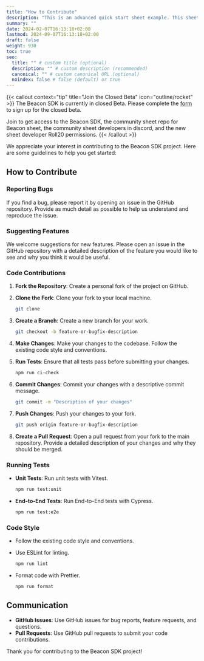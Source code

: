 ```yaml
---
title: "How to Contribute"
description: "This is an advanced quick start sheet example. This sheet takes an advanced approach to building the Beacon sheet."
summary: ""
date: 2024-02-07T16:13:18+02:00
lastmod: 2024-09-07T16:13:18+02:00
draft: false
weight: 930
toc: true
seo:
  title: "" # custom title (optional)
  description: "" # custom description (recommended)
  canonical: "" # custom canonical URL (optional)
  noindex: false # false (default) or true
---
```


{{< callout context="tip" title="Join the Closed Beta" icon="outline/rocket" >}}
The Beacon SDK is currently in closed Beta. Please complete the [form](https://forms.gle/XXnj1SbfmYnUq8Hu9) to sign up for the closed beta.

Join to get access to the Beacon SDK, the community sheet repo for Beacon sheet, the community sheet developers in discord, and the new sheet developer Roll20 permissions.
{{< /callout >}}

We appreciate your interest in contributing to the Beacon SDK project. Here are some guidelines to help you get started:

## How to Contribute

### Reporting Bugs

If you find a bug, please report it by opening an issue in the GitHub repository. Provide as much detail as possible to help us understand and reproduce the issue.

### Suggesting Features

We welcome suggestions for new features. Please open an issue in the GitHub repository with a detailed description of the feature you would like to see and why you think it would be useful.

### Code Contributions

1. **Fork the Repository**: Create a personal fork of the project on GitHub.

2. **Clone the Fork**: Clone your fork to your local machine.

    ```bash
    git clone 
    ```

3. **Create a Branch**: Create a new branch for your work.

    ```bash
    git checkout -b feature-or-bugfix-description
    ```

4. **Make Changes**: Make your changes to the codebase. Follow the existing code style and conventions.

5. **Run Tests**: Ensure that all tests pass before submitting your changes.

    ```bash
    npm run ci-check
    ```

6. **Commit Changes**: Commit your changes with a descriptive commit message.

    ```bash
    git commit -m "Description of your changes"
    ```

7. **Push Changes**: Push your changes to your fork.

    ```bash
    git push origin feature-or-bugfix-description
    ```

8. **Create a Pull Request**: Open a pull request from your fork to the main repository. Provide a detailed description of your changes and why they should be merged.

### Running Tests

- **Unit Tests**: Run unit tests with Vitest.

    ```bash
    npm run test:unit
    ```

- **End-to-End Tests**: Run End-to-End tests with Cypress.

    ```bash
    npm run test:e2e
    ```

### Code Style

- Follow the existing code style and conventions.
- Use ESLint for linting.

    ```bash
    npm run lint
    ```

- Format code with Prettier.

    ```bash
    npm run format
    ```

## Communication

- **GitHub Issues**: Use GitHub issues for bug reports, feature requests, and questions.
- **Pull Requests**: Use GitHub pull requests to submit your code contributions.

Thank you for contributing to the Beacon SDK project!